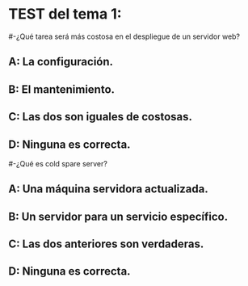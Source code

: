 # TEST del tema 1:

#-¿Qué tarea será más costosa en el despliegue de un servidor web?
## A: La configuración.
## B: El mantenimiento.
## C: Las dos son iguales de costosas.
## D: Ninguna es correcta.


#-¿Qué es cold spare server?
## A: Una máquina servidora actualizada.
## B: Un servidor para un servicio específico.
## C: Las dos anteriores son verdaderas.
## D: Ninguna es correcta.


